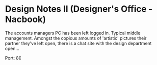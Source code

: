 # Design Notes II (Designer's Office - Nacbook)

The accounts managers PC has been left logged in. Typical middle management. Amongst the copious amounts of 'artistic' pictures their partner they've left open, there is a chat site with the design department open...

Port: 80